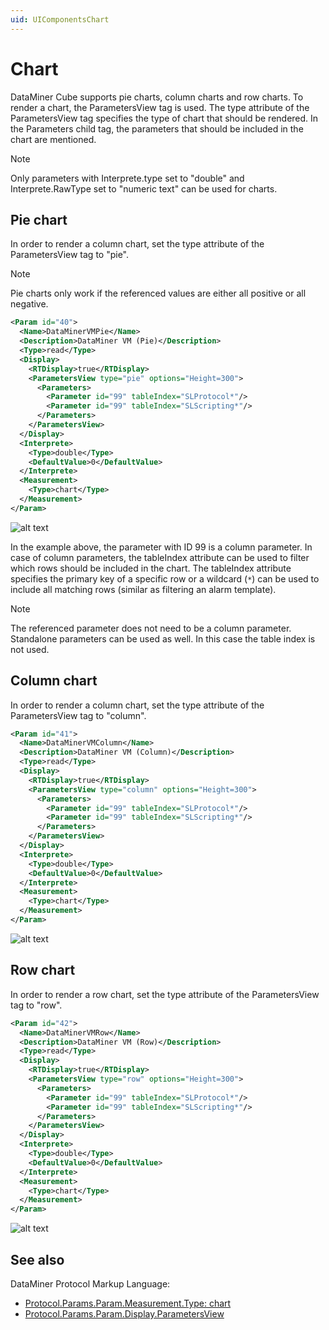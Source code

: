 ```yaml
---
uid: UIComponentsChart
---
```


# Chart

DataMiner Cube supports pie charts, column charts and row charts. To render a chart, the ParametersView tag is used. The type attribute of the ParametersView tag specifies the type of chart that should be rendered. In the Parameters child tag, the parameters that should be included in the chart are mentioned.

> [!NOTE]
> Only parameters with Interprete.type set to "double" and Interprete.RawType set to "numeric text" can be used for charts.

## Pie chart

In order to render a column chart, set the type attribute of the ParametersView tag to "pie".

> [!NOTE]
> Pie charts only work if the referenced values are either all positive or all negative.

```xml
<Param id="40">
  <Name>DataMinerVMPie</Name>
  <Description>DataMiner VM (Pie)</Description>
  <Type>read</Type>
  <Display>
    <RTDisplay>true</RTDisplay>
    <ParametersView type="pie" options="Height=300">
      <Parameters>
        <Parameter id="99" tableIndex="SLProtocol*"/>
        <Parameter id="99" tableIndex="SLScripting*"/>
      </Parameters>
    </ParametersView>
  </Display>
  <Interprete>
    <Type>double</Type>
    <DefaultValue>0</DefaultValue>
  </Interprete>
  <Measurement>
    <Type>chart</Type>
  </Measurement>
</Param>
```

![alt text](~/develop/images/uipiechart.png "DataMiner Cube Pie Chart UI Component")

In the example above, the parameter with ID 99 is a column parameter. In case of column parameters, the tableIndex attribute can be used to filter which rows should be included in the chart. The tableIndex attribute specifies the primary key of a specific row or a wildcard (`*`) can be used to include all matching rows (similar as filtering an alarm template).

> [!NOTE]
> The referenced parameter does not need to be a column parameter. Standalone parameters can be used as well. In this case the table index is not used.

## Column chart

In order to render a column chart, set the type attribute of the ParametersView tag to "column".

```xml
<Param id="41">
  <Name>DataMinerVMColumn</Name>
  <Description>DataMiner VM (Column)</Description>
  <Type>read</Type>
  <Display>
    <RTDisplay>true</RTDisplay>
    <ParametersView type="column" options="Height=300">
      <Parameters>
        <Parameter id="99" tableIndex="SLProtocol*"/>
        <Parameter id="99" tableIndex="SLScripting*"/>
      </Parameters>
    </ParametersView>
  </Display>
  <Interprete>
    <Type>double</Type>
    <DefaultValue>0</DefaultValue>
  </Interprete>
  <Measurement>
    <Type>chart</Type>
  </Measurement>
</Param>
```

![alt text](~/develop/images/uicolumnchart.png "DataMiner Cube Column Chart UI Component")

## Row chart

In order to render a row chart, set the type attribute of the ParametersView tag to "row".

```xml
<Param id="42">
  <Name>DataMinerVMRow</Name>
  <Description>DataMiner VM (Row)</Description>
  <Type>read</Type>
  <Display>
    <RTDisplay>true</RTDisplay>
    <ParametersView type="row" options="Height=300">
      <Parameters>
        <Parameter id="99" tableIndex="SLProtocol*"/>
        <Parameter id="99" tableIndex="SLScripting*"/>
      </Parameters>
    </ParametersView>
  </Display>
  <Interprete>
    <Type>double</Type>
    <DefaultValue>0</DefaultValue>
  </Interprete>
  <Measurement>
    <Type>chart</Type>
  </Measurement>
</Param>
```

![alt text](~/develop/images/uirowchart.png "DataMiner Cube Row Chart UI Component")

## See also

DataMiner Protocol Markup Language:

- [Protocol.Params.Param.Measurement.Type: chart](xref:Protocol.Params.Param.Measurement.Type#chart)
- [Protocol.Params.Param.Display.ParametersView](xref:Protocol.Params.Param.Display.ParametersView)
